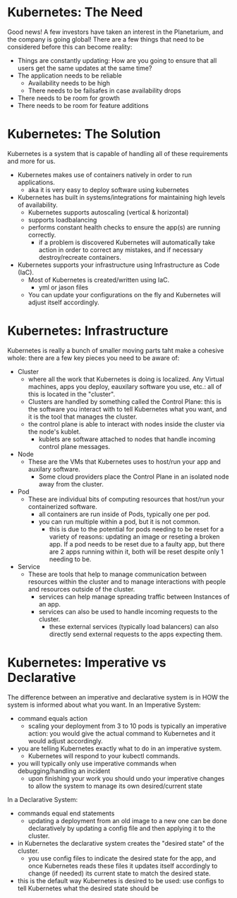 # Kubernetes: The Need
Good news! A few investors have taken an interest in the Planetarium, and the company is going global! There are a few things that need to be considered before this can become reality:
- Things are constantly updating: How are you going to ensure that all users get the same updates at the same time?
- The application needs to be reliable
    - Availability needs to be high
    - There needs to be failsafes in case availability drops
- There needs to be room for growth
- There needs to be room for feature additions


# Kubernetes: The Solution
Kubernetes is a system that is capable of handling all of these requirements and more for us.
- Kubernetes makes use of containers natively in order to run applications.
    - aka it is very easy to deploy software using kubernetes
- Kubernetes has built in systems/integrations for maintaining high levels of availability.
    - Kubernetes supports autoscaling (vertical & horizontal)
    - supports loadbalancing
    - performs constant health checks to ensure the app(s) are running correctly. 
        - if a problem is discovered Kubernetes will automatically take action in order to correct any mistakes, and if necessary destroy/recreate containers.
- Kubernetes supports your infrastructure using Infrastructure as Code (IaC).
    - Most of Kubernetes is created/written using IaC.
        - yml or jason files
    - You can update your configurations on the fly and Kubernetes will adjust itself accordingly.


# Kubernetes: Infrastructure
Kubernetes is really a bunch of smaller moving parts taht make a cohesive whole: there are a few key pieces you need to be aware of:
- Cluster
    - where all the work that Kubernetes is doing is localized. Any Virtual machines,  apps you deploy, eauxilary software you use, etc.: all of this is located in the "cluster".
    - Clusters are handled by something called the Control Plane: this is the software you interact with to tell Kubernetes what you want, and it is the tool that manages the cluster.
    - the control plane is able to interact with nodes inside the cluster via the node's kublet.
        - kublets are software attached to nodes that handle incoming control plane messages.
- Node
    - These are the VMs that Kubernetes uses to host/run your app and auxilary software.
        - Some cloud providers place the Control Plane in an isolated node away from the cluster.
- Pod
    - These are individual bits of computing resources that host/run your containerized software.
        - all containers are run inside of Pods, typically one per pod.
        - you can run multiple within a pod, but it is not common.
            - this is due to the potential for pods needing to be reset for a variety of reasons: updating an image or reseting a broken app. If a pod needs to be reset due to a faulty app, but there are 2 apps running within it, both will be reset despite only 1 needing to be.
- Service
    - These are tools that help to manage communication between resources within the cluster and to manage interactions with people and resources outside of the cluster.
        - services can help manage spreading traffic between Instances of an app.
        - services can also be used to handle incoming requests to the cluster.
            - these external services (typically load balancers) can also directly send external requests to the apps expecting them.


# Kubernetes: Imperative vs Declarative
The difference between an imperative and declarative system is in HOW the system is informed about what you want.
In an Imperative System:
- command equals action
    - scaling your deployment from 3 to 10 pods is typically an imperative action: you would give the actual command to Kubernetes and it would adjust accordingly.
- you are telling Kubernetes exactly what to do in an imperative system.
    - Kubernetes will respond to your kubectl commands.
- you will typically only use imperative commands when debugging/handling an incident
    - upon finishing your work you should undo your imperative changes to allow the system to manage its own desired/current state

In a Declarative System:
- commands equal end statements
    - updating a deployment from an old image to a new one can be done declaratively by updating a config file and then applying it to the cluster.
- in Kubernetes the declarative system creates the "desired state" of the cluster.
    - you use config files to indicate the desired state for the app, and once Kubernetes reads these files it updates itself accordingly to change (if needed) its current state to match the desired state.
- this is the default way Kubernetes is desired to be used: use configs to tell Kubernetes what the desired state should be